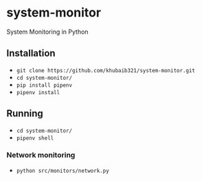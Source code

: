 # system-monitor
System Monitoring in Python

## Installation
- `git clone https://github.com/khubaib321/system-monitor.git`
- `cd system-monitor/`
- `pip install pipenv`
- `pipenv install`

## Running
- `cd system-monitor/`
- `pipenv shell`

### Network monitoring
- `python src/monitors/network.py`
